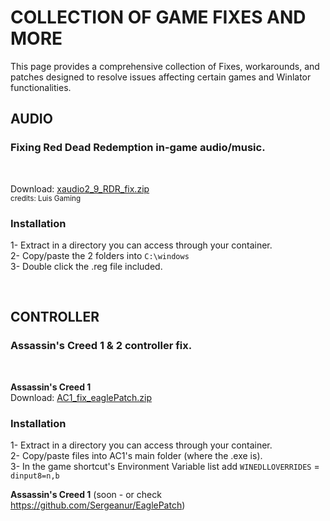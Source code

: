 # COLLECTION OF GAME FIXES AND MORE

This page provides a comprehensive collection of Fixes, workarounds, and patches designed to resolve issues affecting certain games and Winlator functionalities.

## AUDIO

### Fixing Red Dead Redemption in-game audio/music.  

&nbsp;

Download: [xaudio2_9_RDR_fix.zip](https://github.com/user-attachments/files/19792268/xaudio2_9_RDR_fix.zip)  
<sub>credits: Luis Gaming</sub>

### **Installation**  

1- Extract in a directory you can access through your container.  
2- Copy/paste the 2 folders into `C:\windows`  
3- Double click the .reg file included.  

&nbsp;

## CONTROLLER

### Assassin's Creed 1 & 2 controller fix.

&nbsp;

**Assassin's Creed 1**  
Download: [AC1_fix_eaglePatch.zip](https://github.com/user-attachments/files/19792453/AC1_fix_eaglePatch.zip)  

### **Installation**  

1- Extract in a directory you can access through your container.  
2- Copy/paste files into AC1's main folder (where the .exe is).  
3- In the game shortcut's Environment Variable list add `WINEDLLOVERRIDES` = `dinput8=n,b`  

**Assassin's Creed 1** (soon - or check https://github.com/Sergeanur/EaglePatch)
